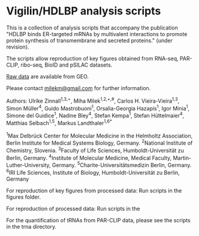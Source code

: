 # Vigilin/HDLBP analysis scripts

This is a collection of analysis scripts that accompany the publication "HDLBP binds ER-targeted mRNAs by multivalent interactions to promote protein synthesis of transmembrane and secreted proteins." (under revision).

The scripts allow reproduction of key figures obtained from RNA-seq, PAR-CLIP, ribo-seq, BioID and pSILAC datasets.

[Raw data](https://www.ncbi.nlm.nih.gov/geo/query/acc.cgi?acc=GSE148262) are available from GEO. 

Please contact milekm@gmail.com for further information.

Authors:
Ulrike Zinnall<sup>1</sup><sup>,</sup><sup>3</sup><sup>,</sup><sup>+</sup>, Miha Milek<sup>1</sup><sup>,</sup><sup>2</sup><sup>,</sup><sup>+</sup><sup>,</sup><sup>#</sup>, Carlos H. Vieira-Vieira<sup>1</sup><sup>,</sup><sup>3</sup>, Simon Müller<sup>4</sup>, Guido Mastrobuoni<sup>1</sup>, Orsalia-Georgia Hazapis<sup>1</sup>, Igor Minia<sup>1</sup>, Simone del Guidice<sup>1</sup>, Nadine Bley<sup>4</sup>, Stefan Kempa<sup>1</sup>, Stefan Hüttelmaier<sup>4</sup>, Matthias Selbach<sup>1</sup><sup>,</sup><sup>5</sup>, Markus Landthaler<sup>1</sup><sup>,</sup><sup>6</sup><sup>*</sup>

<sup>1</sup>Max Delbrück Center for Molecular Medicine in the Helmholtz Association, Berlin Institute for Medical Systems Biology, Germany.
<sup>2</sup>National Institute of Chemistry, Slovenia.
<sup>3</sup>Faculty of Life Sciences, Humboldt-Universität zu Berlin, Germany.
<sup>4</sup>Institute of Molecular Medicine, Medical Faculty, Martin-Luther-University, Germany.
<sup>5</sup>Charite-Universitätsmedizin Berlin, Germany.
<sup>6</sup>IRI Life Sciences, Institute of Biology, Humboldt-Universität zu Berlin, Germany


For reproduction of key figures from processed data:
Run scripts in the figures folder.


For reproduction of processed data: 
Run scripts in the 


For the quantification of tRNAs from PAR-CLIP data, please see the scripts in the trna directory.